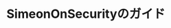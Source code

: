 ---
title: "SimeonOnSecurityのガイド"
description: "バージョン管理、システム管理、サイバーセキュリティの実践、ネットワーク管理、ソフトウェア開発など、高度なテクニック、実践的なチュートリアル、専門家の洞察について探索してください。詳細なガイドで貴重な知識を獲得し、スキルを向上させましょう。"
tags: ["高度なガイド", "技術的なチュートリアル", "バージョン管理", "Linuxの更新", "サーバー管理", "コマンドライン", "プログラミング技術", "ソフトウェア開発", "ネットワーク管理", "サイバーセキュリティの実践", "システムの更新", "リモートアクセス", "Linuxの管理", "セキュリティの設定", "トラブルシューティング", "コーディングのベストプラクティス", "ソースコード管理", "システムのメンテナンス", "ネットワークセキュリティ", "ファームウェアの更新", "システムの構成", "ITインフラストラクチャ", "ソフトウェアの更新", "Linuxのコマンド", "ネットワーク管理", "システムの最適化", "プログラミングスキル", "自動化", "データ保護", "サーバーのメンテナンス", "ネットワークプロトコル"]
---